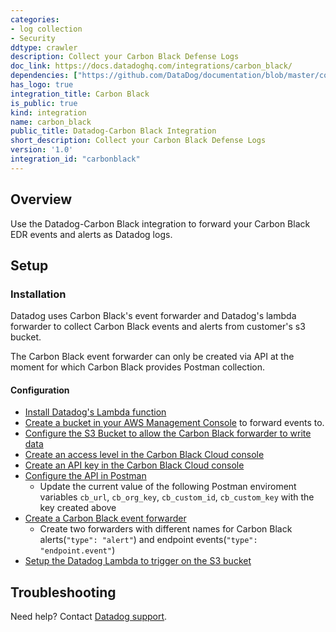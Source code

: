 ```yaml
---
categories:
- log collection
- Security
ddtype: crawler
description: Collect your Carbon Black Defense Logs
doc_link: https://docs.datadoghq.com/integrations/carbon_black/
dependencies: ["https://github.com/DataDog/documentation/blob/master/content/en/integrations/carbon_black.md"]
has_logo: true
integration_title: Carbon Black
is_public: true
kind: integration
name: carbon_black
public_title: Datadog-Carbon Black Integration
short_description: Collect your Carbon Black Defense Logs
version: '1.0'
integration_id: "carbonblack"
---
```


## Overview

Use the Datadog-Carbon Black integration to forward your Carbon Black EDR events and alerts as Datadog logs.


## Setup

### Installation

Datadog uses Carbon Black's event forwarder and Datadog's lambda forwarder to collect Carbon Black events and alerts from customer's s3 bucket.

The Carbon Black event forwarder can only be created via API at the moment for which Carbon Black provides Postman collection.

#### Configuration

- [Install Datadog's Lambda function][1]
- [Create a bucket in your AWS Management Console][2] to forward events to. 
- [Configure the S3 Bucket to allow the Carbon Black forwarder to write data][3]
- [Create an access level in the Carbon Black Cloud console][4]
- [Create an API key in the Carbon Black Cloud console][5]
- [Configure the API in Postman][6]
  - Update the current value of the following Postman enviroment variables `cb_url`, `cb_org_key`, `cb_custom_id`, `cb_custom_key` with the key created above 
- [Create a Carbon Black event forwarder][7]
  - Create two forwarders with different names for Carbon Black alerts(`"type": "alert"`) and endpoint events(`"type": "endpoint.event"`)
- [Setup the Datadog Lambda to trigger on the S3 bucket][8]


## Troubleshooting

Need help? Contact [Datadog support][3].

[1]: https://docs.datadoghq.com/serverless/libraries_integrations/forwarder/
[2]: https://community.carbonblack.com/t5/Developer-Relations/Carbon-Black-Cloud-Data-Forwarder-Quick-Setup-amp-S3-Bucket/td-p/89194#create-a-bucket
[3]: https://community.carbonblack.com/t5/Developer-Relations/Carbon-Black-Cloud-Data-Forwarder-Quick-Setup-amp-S3-Bucket/td-p/89194#configure-bucket-to-write-events
[4]: https://community.carbonblack.com/t5/Developer-Relations/Carbon-Black-Cloud-Data-Forwarder-Quick-Setup-amp-S3-Bucket/td-p/89194#create-access-level
[5]: https://community.carbonblack.com/t5/Developer-Relations/Carbon-Black-Cloud-Data-Forwarder-Quick-Setup-amp-S3-Bucket/td-p/89194#create-new-api-key
[6]: https://community.carbonblack.com/t5/Developer-Relations/Carbon-Black-Cloud-Data-Forwarder-Quick-Setup-amp-S3-Bucket/td-p/89194#configure-api-in-postman
[7]: https://community.carbonblack.com/t5/Developer-Relations/Carbon-Black-Cloud-Data-Forwarder-Quick-Setup-amp-S3-Bucket/td-p/89194#create-new-forwarder
[8]: https://docs.datadoghq.com/logs/guide/send-aws-services-logs-with-the-datadog-lambda-function/?tab=awsconsole#collecting-logs-from-s3-buckets
